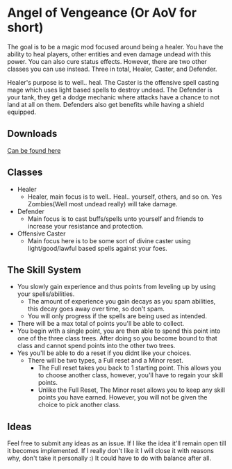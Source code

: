 # Angel of Vengeance (Or AoV for short)
  The goal is to be a magic mod focused around being a healer. You have the ability to heal players, other entities and even damage undead with this power. You can also cure status effects. However, there are two other classes you can use instead. Three in total, Healer, Caster, and Defender.

  Healer's purpose is to well.. heal. The Caster is the offensive spell casting mage which uses light based spells to destroy undead. The Defender is your tank, they get a dodge mechanic where attacks have a chance to not land at all on them. Defenders also get benefits while having a shield equipped. 
  
## Downloads
  [Can be found here](https://minecraft.curseforge.com/projects/angel-of-vengeance)

## Classes
  * Healer
    * Healer, main focus is to well.. Heal.. yourself, others, and so on. Yes Zombies(Well most undead really) will take damage.
  * Defender
    * Main focus is to cast buffs/spells unto yourself and friends to increase your resistance and protection.
  * Offensive Caster
    * Main focus here is to be some sort of divine caster using light/good/lawful based spells against your foes.

## The Skill System
  * You slowly gain experience and thus points from leveling up by using your spells/abilities.
    * The amount of experience you gain decays as you spam abilities, this decay goes away over time, so don't spam.
    * You will only progress if the spells are being used as intended.
  * There will be a max total of points you'll be able to collect.
  * You begin with a single point, you are then able to spend this point into one of the three class trees. After doing so you become bound to that class and cannot spend points into the other two trees.
  * Yes you'll be able to do a reset if you didnt like your choices.
    * There will be two types, a Full reset and a Minor reset.
      * The Full reset takes you back to 1 starting point. This allows you to choose another class, however, you'll have to regain your skill points.
      * Unlike the Full Reset, The Minor reset allows you to keep any skill points you have earned. However, you will not be given the choice to pick another class.

## Ideas
  Feel free to submit any ideas as an issue. If I like the idea it'll remain open till it becomes implemented. If I really don't like it I will close it with reasons why, don't take it personally :) It could have to do with balance after all.
